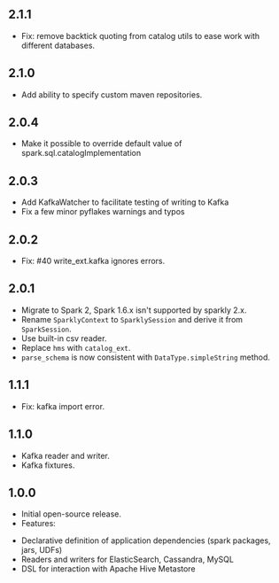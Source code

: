 ## 2.1.1
* Fix: remove backtick quoting from catalog utils to ease work with different databases.

## 2.1.0
* Add ability to specify custom maven repositories.

## 2.0.4
* Make it possible to override default value of spark.sql.catalogImplementation

## 2.0.3
* Add KafkaWatcher to facilitate testing of writing to Kafka
* Fix a few minor pyflakes warnings and typos

## 2.0.2
* Fix: #40 write_ext.kafka ignores errors.

## 2.0.1
* Migrate to Spark 2, Spark 1.6.x isn't supported by sparkly 2.x.
* Rename `SparklyContext` to `SparklySession` and derive it from `SparkSession`.
* Use built-in csv reader.
* Replace `hms` with `catalog_ext`.
* `parse_schema` is now consistent with `DataType.simpleString` method.

## 1.1.1
* Fix: kafka import error.

## 1.1.0
* Kafka reader and writer.
* Kafka fixtures.

## 1.0.0
* Initial open-source release.
* Features:
 - Declarative definition of application dependencies (spark packages, jars, UDFs)
 - Readers and writers for ElasticSearch, Cassandra, MySQL
 - DSL for interaction with Apache Hive Metastore
